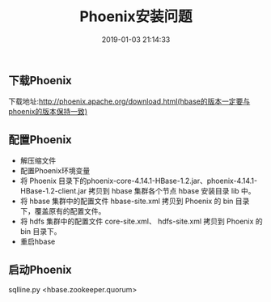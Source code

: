 ﻿---
title: Phoenix安装问题
date: 2019-01-03 21:14:33
tags:
- Phoenix
categories:
- Phoenix
---
## 下载Phoenix
下载地址:http://phoenix.apache.org/download.html(hbase的版本一定要与phoenix的版本保持一致)

<!--more-->
## 配置Phoenix
* 解压缩文件
* 配置Phoenix环境变量
* 将 Phoenix 目录下的phoenix-core-4.14.1-HBase-1.2.jar、phoenix-4.14.1-HBase-1.2-client.jar 拷贝到 hbase 集群各个节点 hbase 安装目录 lib 中。
* 将 hbase 集群中的配置文件 hbase-site.xml 拷贝到 Phoenix 的 bin 目录下，覆盖原有的配置文件。
* 将 hdfs 集群中的配置文件 core-site.xml、 hdfs-site.xml 拷贝到 Phoenix 的 bin 目录下。
* 重启hbase
## 启动Phoenix
sqlline.py <hbase.zookeeper.quorum>
